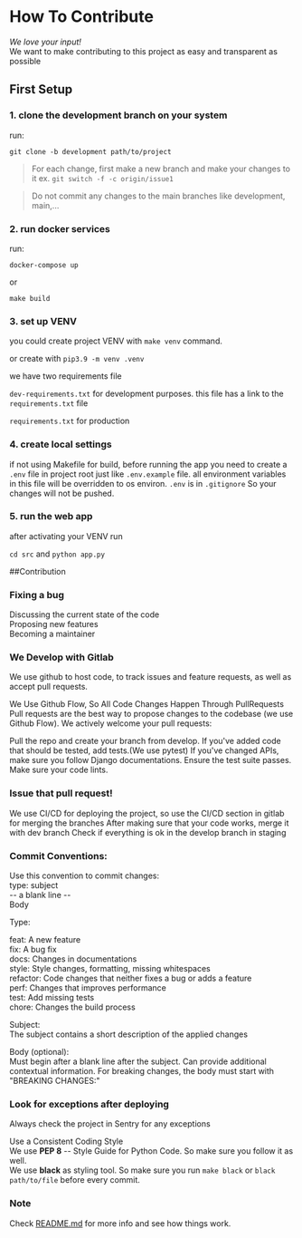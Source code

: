# How To Contribute  
*We love your input!*  
We want to make contributing to this project as easy and transparent as possible

## First Setup
### 1. clone the development branch on your system

run:

`git clone -b development path/to/project`

> For each change, first make a new branch and make your changes to it ex. `git switch -f -c origin/issue1`

> Do not commit any changes to the main branches like development, main,...

### 2. run docker services

run:

`docker-compose up`

or

`make build`

### 3. set up VENV

you could create project VENV with `make venv`  command.

or create with  `pip3.9 -m venv .venv`

we have two requirements file

`dev-requirements.txt` for development purposes. this file has a link to the `requirements.txt` file

`requirements.txt` for production

### 4. create local settings
if not using Makefile for build, before running the app you need to create a `.env` file in project root just like `.env.example` file. all environment variables in this file will be overridden to os environ. `.env` is in `.gitignore` So your changes will not be pushed.

### 5. run the web app

after activating your VENV run

`cd src` and `python app.py`

##Contribution
### Fixing a bug  
Discussing the current state of the code  
Proposing new features  
Becoming a maintainer  

### We Develop with Gitlab
We use github to host code, to track issues and feature requests, as well as accept pull requests.

We Use Github Flow, So All Code Changes Happen Through PullRequests
Pull requests are the best way to propose changes to the codebase (we use Github Flow). We actively welcome your pull requests:

Pull the repo and create your branch from develop.
If you've added code that should be tested, add tests.(We use pytest)
If you've changed APIs, make sure you follow Django documentations.
Ensure the test suite passes.
Make sure your code lints.

### Issue that pull request!
We use CI/CD for deploying the project, so use the CI/CD section in gitlab for merging the branches
After making sure that your code works, merge it with dev branch
Check if everything is ok in the develop branch in staging


### Commit Conventions:  
Use this convention to commit changes:  
type: subject  
-- a blank line --  
Body  

Type:

feat: A new feature  
fix: A bug fix  
docs: Changes in documentations  
style: Style changes, formatting, missing whitespaces  
refactor: Code changes that neither fixes a bug or adds a feature  
perf: Changes that improves performance  
test: Add missing tests  
chore: Changes the build process  


Subject:  
The subject contains a short description of the applied changes

Body (optional):  
Must begin after a blank line after the subject. Can provide additional contextual information.
For breaking changes, the body must start with "BREAKING CHANGES:"

### Look for exceptions after deploying  
Always check the project in Sentry for any exceptions

Use a Consistent Coding Style  
We use **PEP 8** -- Style Guide for Python Code. So make sure you follow it as well.  
We use **black** as styling tool. So make sure you run `make black` or `black path/to/file` before every commit.

### Note
Check [README.md](README.md) for more info and see how things work.

